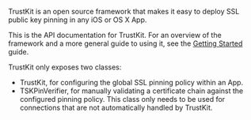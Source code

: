 TrustKit is an open source framework that makes it easy to deploy SSL public key
pinning in any iOS or OS X App.


This is the API documentation for TrustKit. For an overview of the framework and
a more general guide to using it, see the [Getting
Started](https://datatheorem.github.io/TrustKit/documentation) guide.

TrustKit only exposes two classes:

* TrustKit, for configuring the global SSL pinning policy within an App.
* TSKPinVerifier, for manually validating a certificate chain against the
configured pinning policy. This class only needs to be used for connections
that are not automatically handled by TrustKit.
